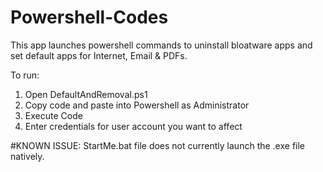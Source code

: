 # Powershell-Codes
This app launches powershell commands to uninstall bloatware apps and set default apps for Internet, Email & PDFs.

To run:
  1. Open DefaultAndRemoval.ps1
  2. Copy code and paste into Powershell as Administrator
  3. Execute Code
  4. Enter credentials for user account you want to affect

     
#KNOWN ISSUE: StartMe.bat file does not currently launch the .exe file natively. 
